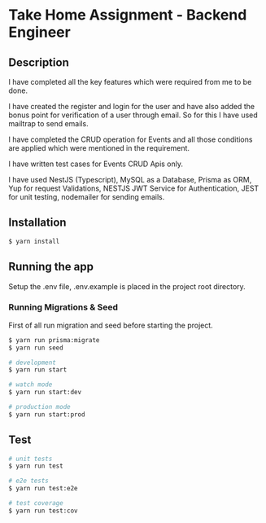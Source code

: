 # Take Home Assignment - Backend Engineer
  
## Description

I have completed all the key features which were required from me to be done.

I have created the register and login for the user and have also added the bonus point for verification of a user through email. So for this I have used mailtrap to send emails. 

I have completed the CRUD operation for Events and all those conditions are applied which were mentioned in the requirement.

I have written test cases for Events CRUD Apis only.

I have used NestJS (Typescript), MySQL as a Database, Prisma as ORM, Yup for request Validations, NESTJS JWT Service for Authentication, JEST for unit testing, nodemailer for sending emails.

## Installation

```bash
$ yarn install
```

## Running the app

Setup the .env file, .env.example is placed in the project root directory.

### Running Migrations & Seed

First of all run migration and seed before starting the project.

```bash
$ yarn run prisma:migrate
$ yarn run seed
```

```bash
# development
$ yarn run start

# watch mode
$ yarn run start:dev

# production mode
$ yarn run start:prod
```

## Test

```bash
# unit tests
$ yarn run test

# e2e tests
$ yarn run test:e2e

# test coverage
$ yarn run test:cov
```


